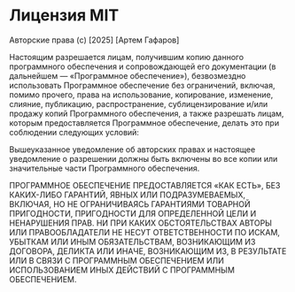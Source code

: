 # Лицензия MIT

Авторские права (c) [2025] [Артем Гафаров]

Настоящим разрешается лицам, получившим копию данного программного обеспечения и сопровождающей его документации (в дальнейшем — «Программное обеспечение»), безвозмездно использовать Программное обеспечение без ограничений, включая, помимо прочего, права на использование, копирование, изменение, слияние, публикацию, распространение, сублицензирование и/или продажу копий Программного обеспечения, а также разрешать лицам, которым предоставляется Программное обеспечение, делать это при соблюдении следующих условий:

Вышеуказанное уведомление об авторских правах и настоящее уведомление о разрешении должны быть включены во все копии или значительные части Программного обеспечения.

ПРОГРАММНОЕ ОБЕСПЕЧЕНИЕ ПРЕДОСТАВЛЯЕТСЯ «КАК ЕСТЬ», БЕЗ КАКИХ-ЛИБО ГАРАНТИЙ, ЯВНЫХ ИЛИ ПОДРАЗУМЕВАЕМЫХ, ВКЛЮЧАЯ, НО НЕ ОГРАНИЧИВАЯСЬ ГАРАНТИЯМИ ТОВАРНОЙ ПРИГОДНОСТИ, ПРИГОДНОСТИ ДЛЯ ОПРЕДЕЛЕННОЙ ЦЕЛИ И НЕНАРУШЕНИЯ ПРАВ. НИ ПРИ КАКИХ ОБСТОЯТЕЛЬСТВАХ АВТОРЫ ИЛИ ПРАВООБЛАДАТЕЛИ НЕ НЕСУТ ОТВЕТСТВЕННОСТИ ПО ИСКАМ, УБЫТКАМ ИЛИ ИНЫМ ОБЯЗАТЕЛЬСТВАМ, ВОЗНИКАЮЩИМ ИЗ ДОГОВОРА, ДЕЛИКТА ИЛИ ИНАЧЕ, ВОЗНИКАЮЩИМ ИЗ, В РЕЗУЛЬТАТЕ ИЛИ В СВЯЗИ С ПРОГРАММНЫМ ОБЕСПЕЧЕНИЕМ ИЛИ ИСПОЛЬЗОВАНИЕМ ИНЫХ ДЕЙСТВИЙ С ПРОГРАММНЫМ ОБЕСПЕЧЕНИЕМ.